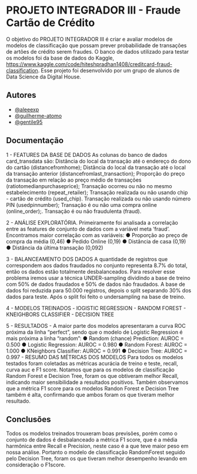 
# PROJETO INTEGRADOR III - Fraude Cartão de Crédito

O objetivo do PROJETO INTEGRADOR III é criar e avaliar modelos de modelos de classificação que possam prever probabilidade de transações de artões de crédito serem fraudes.
O banco de dados utilizado para testar os modelos foi da base de dados do Kaggle, https://www.kaggle.com/code/hiteshpradhan1408/creditcard-fraud-classification.
Esse projeto foi desenvolvido por um grupo de alunos de Data Science da Digital House.


## Autores

- [@aleeexp](https://github.com/aleeexp)
- [@guilherme-atomo](https://github.com/guilherme-atomo)
- [@gentile95](https://github.com/gentile95)


## Documentação

   1 - FEATURES DA BASE DE DADOS
        As colunas do banco de dados card_transdata são:
        Distância do local da transação até o endereço do dono do cartão (distancefromhome);
        Distância do local da transação até o local da transação anterior (distancefromlast_transaction);
        Proporção do preço da transação em relação ao preço médio de transações (ratiotomedianpurchaseprice);
        Transação ocorreu ou não no mesmo estabelecimento (repeat_retailer);
        Transação realizada ou não usando chip - cartão de crédito (used_chip).
        Transação realizada ou não usando número PIN (usedpinnumber);
        Transação é ou não uma compra online (online_order);.
        Transação é ou não fraudulenta (fraud).

   2 - ANÁLISE EXPLORATÓRIA.
        Primeiramente foi analisada a correlação entre as features de conjunto de dados com a variável meta ‘fraud’.
        Encontramos maior correlação com as variáveis: 
            ● Proporção ao preço de compra da média (0,46)
            ● Pedido Online (0,19)
            ● Distância de casa (0,19)
            ● Distância da última transação (0,092)

   3 - BALANCEAMENTO DOS DADOS
        A quantidade de registros que correspondem aos dados fraudados no conjunto representa 8.7% do total, então os dados estão totalmente desbalanceados.
        Para resolver esse problema iremos usar a técnica UNDER-sampling dividindo a base de treino com 50% de dados fraudados e 50% de dados não fraudados.
        A base de dados foi reduzida para 50.000 registros, depois o split separando 30% dos dados para teste. Após o 
        split foi feito o undersampling na base de treino. 

   4 - MODELOS TREINADOS
        - lOGISTIC REGRESSION
        - RANDOM FOREST
        - KNEIGHBORS CLASSIFIER
        - DECISION TREE

   5 - RESULTADOS
        - A maior parte dos modelos apresentaram a curva ROC próxima da linha “perfect”, sendo que o modelo de Logistic Regression é mais próxima a linha “random”:
        ● Random (chance) Prediction: AUROC = 0.500
        ● Logistic Regression: AUROC = 0.980
        ● Random Forest: AUROC = 1.000
        ● KNeighbors Classifier: AUROC = 0.991
        ● Decision Tree: AUROC = 0.997
       - RESUMO DAS MÉTRICAS DOS MODELOS
        Para todos os modelos testados foram coletadas as métricas acurácia de treino e teste, recall, curva auc e F1 score. 
        Notamos que para os modelos de classificação Random Forest e Decision Tree, foram os que obtiveram melhor Recall, 
        indicando maior sensibilidade a resultados positivos.
        Também observamos que a métrica F1 score para os modelos Randon Forest e Decision Tree também é alta, confirmando que ambos foram os que tiveram melhor resultado.



## Conclusões
   Todos os modelos treinados trouxeram boas previsões, porém como o conjunto de dados é desbalanceado a métrica F1 score, que é a média harmônica entre Recall e Precision, neste caso é a que teve maior peso em nossa análise. 
    Portanto o modelo de classificação RandomForest seguido pelo Decision Tree, foram os que tiveram melhor desempenho levando em consideração o F1score.
